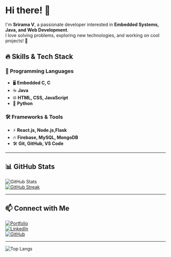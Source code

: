 # Hi there! 👋  
I'm **Srirama V**, a passionate developer interested in **Embedded Systems, Java, and Web Development**.  
I love solving problems, exploring new technologies, and working on cool projects! 🚀  

## 🔥 Skills & Tech Stack  
### 🚀 Programming Languages  
- 🖥 **Embedded C, C**  
- ☕ **Java**  
- 🌐 **HTML, CSS, JavaScript**  
- 🐍 **Python**  

### 🛠 Frameworks & Tools  
- ⚡ **React.js, Node.js,Flask**  
- 🔥 **Firebase, MySQL, MongoDB**  
- 🛠 **Git, GitHub, VS Code**   

---

## 📊 GitHub Stats  
![GitHub Stats](https://github-readme-stats.vercel.app/api?username=srirama2004&show_icons=true&theme=dark)  
[![GitHub Streak](https://github-readme-streak-stats.herokuapp.com/?user=srirama2004&theme=dark)](https://git.io/streak-stats)


---

## 📫 Connect with Me  
[![Portfolio](https://img.shields.io/badge/Portfolio-Visit%20Now-blue?style=for-the-badge)](https://firearmsportfolio.vercel.app)  
[![LinkedIn](https://img.shields.io/badge/LinkedIn-Connect-blue?style=for-the-badge&logo=linkedin)](https://www.linkedin.com/in/srirama-v-b5bb32293/)  
[![GitHub](https://img.shields.io/badge/GitHub-Follow-black?style=for-the-badge&logo=github)](https://github.com/srirama2004)  

---
![Top Langs](https://github-readme-stats-denvercoder1.vercel.app/api/top-langs/?username=srirama2004&layout=pie)
